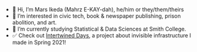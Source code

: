 - 👋 Hi, I’m Mars Ikeda (Mahrz E-KAY-dah), he/him or they/them/theirs
- 👀 I’m interested in civic tech, book & newspaper publishing, prison abolition, and art.
- 🧠 I’m currently studying Statistical & Data Sciences at Smith College.
- ✅ Check out [Intertwined Days](https://intertwineddays.mailchimpsites.com/ "Invisible Infrastructure is fascinating. Click to learn more!"), a project about invisible infrastructure I made in Spring 2021!

<!---
mars-ikeda/mars-ikeda is a ✨ special ✨ repository because its `README.md` (this file) appears on your GitHub profile.
You can click the Preview link to take a look at your changes.
--->
